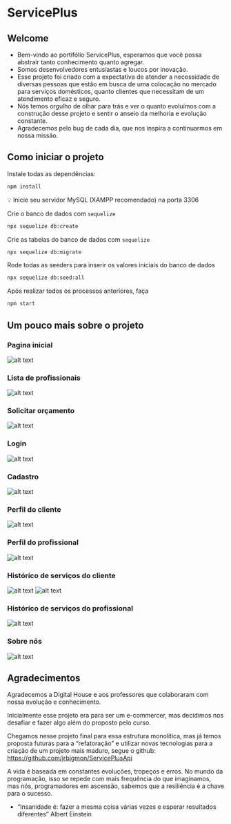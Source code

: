 # ServicePlus
## Welcome
- Bem-vindo ao portifólio ServicePlus, esperamos que você possa abstrair tanto conhecimento quanto agregar. 
- Somos desenvolvedores entusiastas e loucos por inovação. 
- Esse projeto foi criado com a expectativa de atender a necessidade de diversas pessoas que estão em busca de uma colocação no mercado para serviços domésticos, quanto clientes que necessitam de um atendimento eficaz e seguro. 
- Nós temos orgulho de olhar para trás e ver o quanto evoluímos com a construção desse projeto e sentir o anseio da melhoria e evolução constante. 
- Agradecemos pelo bug de cada dia, que nos inspira a continuarmos em nossa missão. 

## Como iniciar o projeto

Instale todas as dependências:
````bash
npm install
````
💡 Inicie seu servidor MySQL (XAMPP recomendado) na porta 3306 

Crie o banco de dados com `sequelize`
````bash
npx sequelize db:create
````
Crie as tabelas do banco de dados com `sequelize`
````bash
npx sequelize db:migrate
````
Rode todas as seeders para inserir os valores iniciais do banco de dados
````bash
npx sequelize db:seed:all
````
Após realizar todos os processos anteriores, faça
````bash
npm start
````

## Um pouco mais sobre o projeto
### Pagina inicial
![alt text](./public/img/imgReadme/home-page.PNG)

### Lista de profissionais
![alt text](./public/img/imgReadme/search-professionals-page.PNG)

### Solicitar orçamento
![alt text](./public/img/imgReadme/budget-page.PNG)

### Login
![alt text](./public/img/imgReadme/login-page.PNG)

### Cadastro 
![alt text](./public//img/imgReadme/register-page.PNG)

### Perfil do cliente 
![alt text](./public//img/imgReadme/profile-client-page.PNG)

### Perfil do profissional
![alt text](./public/img/imgReadme/profile-professional-page.PNG)

### Histórico de serviços do cliente
![alt text](./public/img/imgReadme/history-services-client-page.PNG)
![alt text](./public/img/imgReadme/history-services-with-filter-client-page.PNG)

### Histórico de serviços do profissional
![alt text](./public/img/imgReadme/history-services-professional-page.PNG)

### Sobre nós
![alt text](./public/img/imgReadme/about-page.PNG)

## Agradecimentos
Agradecemos a Digital House e aos professores que colaboraram com nossa evolução e conhecimento. 

Inicialmente esse projeto era para ser um e-commercer, mas decidimos nos desafiar e fazer algo além do proposto pelo curso. 

Chegamos nesse projeto final para essa estrutura monolítica, mas já temos proposta futuras para a “refatoração” e utilizar novas tecnologias para a criação de um projeto mais maduro, segue o github: https://github.com/jrbigmon/ServicePlusApi  

A vida é baseada em constantes evoluções, tropeços e erros. No mundo da programação, isso se repede com mais frequência do que imaginamos, mas nós, programadores em ascensão, sabemos que a resiliência é a chave para o sucesso. 

- “Insanidade é: fazer a mesma coisa várias vezes e esperar resultados diferentes” 
Albert Einstein 
